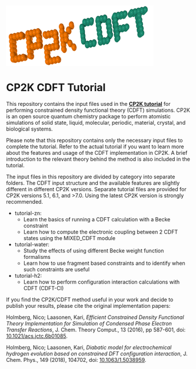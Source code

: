 <img src="https://raw.githubusercontent.com/nholmber/cp2k-cdft-tutorial/master/web/logo/cp2k_cdft_logo_400_cropped.png" title="CP2K CDFT Tutorial">

# CP2K CDFT Tutorial

This repository contains the input files used in the [**CP2K tutorial**](https://www.cp2k.org/howto:cdft) for performing constrained density functional theory (CDFT) simulations. CP2K is an open source quantum chemistry package to perform atomistic simulations of solid state, liquid, molecular, periodic, material, crystal, and biological systems.

Please note that this repository contains only the necessary input files to complete the tutorial. Refer to the actual tutorial if you want to learn more about the features and usage of the CDFT implementation in CP2K. A brief introduction to the relevant theory behind the method is also included in the tutorial.

The input files in this repository are divided by category into separate folders. The CDFT input structure and the available features are slightly different in different CP2K versions. Separate tutorial files are provided for CP2K versions 5.1, 6.1, and >7.0. Using the latest CP2K version is strongly recommended.

* tutorial-zn:
  * Learn the basics of running a CDFT calculation with a Becke constraint
  * Learn how to compute the electronic coupling between 2 CDFT states using the MIXED_CDFT module
* tutorial-water:
  * Study the effects of using different Becke weight function formalisms
  * Learn how to use fragment based constraints and to identify when such constraints are useful
* tutorial-h2:
  * Learn how to perform configuration interaction calculations with CDFT (CDFT-CI)

If you find the CP2K/CDFT method useful in your work and decide to publish your results, please cite the original implementation papers:

Holmberg, Nico; Laasonen, Kari, *Efficient Constrained Density Functional Theory Implementation for Simulation of Condensed Phase Electron Transfer Reactions*, J. Chem. Theory Comput., 13 (2016), pp 587-601, doi: [10.1021/acs.jctc.6b01085](https://dx.doi.org/10.1021/acs.jctc.6b01085 "Online Version of Publication").

Holmberg, Nico; Laasonen, Kari, *Diabatic model for electrochemical hydrogen evolution based on constrained DFT configuration interaction*, J. Chem. Phys., 149 (2018), 104702, doi: [10.1063/1.5038959](https://dx.doi.org/10.1063/1.5038959 "Online Version of Publication").